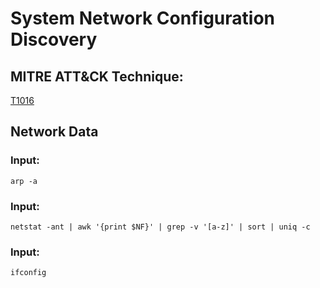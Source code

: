 # System Network Configuration Discovery

## MITRE ATT&CK Technique:
[T1016](https://attack.mitre.org/wiki/Technique/T1016)

## Network Data

### Input:

    arp -a

### Input:

    netstat -ant | awk '{print $NF}' | grep -v '[a-z]' | sort | uniq -c

### Input:

    ifconfig
